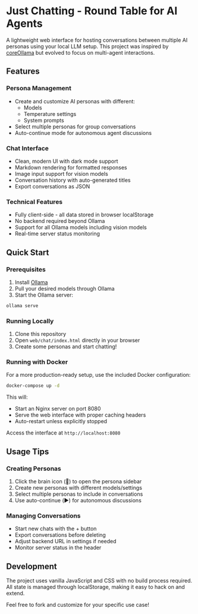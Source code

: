 # Just Chatting - Round Table for AI Agents

A lightweight web interface for hosting conversations between multiple AI personas using your local LLM setup. This project was inspired by [coreOllama](https://github.com/chanulee/coreOllama) but evolved to focus on multi-agent interactions.

## Features

### Persona Management
- Create and customize AI personas with different:
  - Models
  - Temperature settings
  - System prompts
- Select multiple personas for group conversations
- Auto-continue mode for autonomous agent discussions

### Chat Interface
- Clean, modern UI with dark mode support
- Markdown rendering for formatted responses
- Image input support for vision models
- Conversation history with auto-generated titles
- Export conversations as JSON

### Technical Features
- Fully client-side - all data stored in browser localStorage
- No backend required beyond Ollama
- Support for all Ollama models including vision models
- Real-time server status monitoring

## Quick Start

### Prerequisites
1. Install [Ollama](https://ollama.ai)
2. Pull your desired models through Ollama
3. Start the Ollama server:
```bash
ollama serve
```

### Running Locally
1. Clone this repository
2. Open `web/chat/index.html` directly in your browser
3. Create some personas and start chatting!

### Running with Docker
For a more production-ready setup, use the included Docker configuration:

```bash
docker-compose up -d
```

This will:
- Start an Nginx server on port 8080
- Serve the web interface with proper caching headers
- Auto-restart unless explicitly stopped

Access the interface at `http://localhost:8080`

## Usage Tips

### Creating Personas
1. Click the brain icon (🧠) to open the persona sidebar
2. Create new personas with different models/settings
3. Select multiple personas to include in conversations
4. Use auto-continue (▶️) for autonomous discussions

### Managing Conversations
- Start new chats with the + button
- Export conversations before deleting
- Adjust backend URL in settings if needed
- Monitor server status in the header

## Development

The project uses vanilla JavaScript and CSS with no build process required. All state is managed through localStorage, making it easy to hack on and extend.

Feel free to fork and customize for your specific use case!
